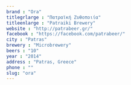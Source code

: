 ```yaml
---
brand : "Ora"
titlegrlarge : "Πατραϊκή Ζυθοποιία"
titleenlarge : "Patraiki Brewery"
website : "http://patrabeer.gr/"
facebook : "https://facebook.com/patrabeer/"
city : "Patras"
brewery : "Microbrewery"
beers : "10"
year : "2014"
address : "Patras, Greece"
phone : ""
slug: "ora"
---
```

